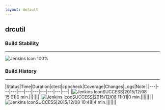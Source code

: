 ```yaml
---
layout: default
---
```

## drcutil
### Build Stability
___
![Jenkins Icon](http://jenkinshrg.github.io/images/48x48/health-80plus.png)
100%
  
### Build History
___
|Status|Time|Duration|<span class='badge'>ctest</span>|<span class='badge'>cppcheck</span>|Coverage|Changes|Logs|Note|
|---|---|---|---|---|---|---|---|---|---|
|![Jenkins Icon](http://jenkinshrg.github.io/images/24x24/blue.png)SUCCESS|2015/12/08 15:01|0 min.|||||||
|![Jenkins Icon](http://jenkinshrg.github.io/images/24x24/blue.png)SUCCESS|2015/12/08 11:01|0 min.|||||||
|![Jenkins Icon](http://jenkinshrg.github.io/images/24x24/blue.png)SUCCESS|2015/12/08 10:48|4 min.|||||||
